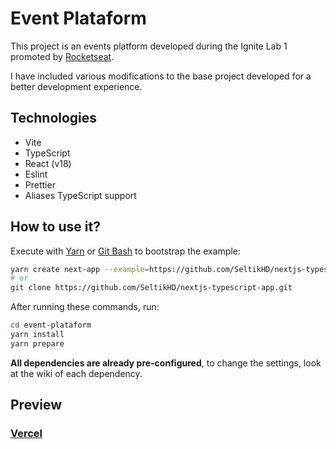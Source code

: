 # Event Plataform

This project is an events platform developed during the Ignite Lab 1 promoted by [Rocketseat](https://www.rocketseat.com.br/).

I have included various modifications to the base project developed for a better development experience.

## Technologies

-   Vite
-   TypeScript
-   React (v18)
-   Eslint
-   Prettier
-   Aliases TypeScript support

## How to use it?

Execute with [Yarn](https://yarnpkg.com/lang/en/docs/cli/create/) or [Git Bash](https://git-scm.com/) to bootstrap the example:

```bash
yarn create next-app --example=https://github.com/SeltikHD/nextjs-typescript-app
# or
git clone https://github.com/SeltikHD/nextjs-typescript-app.git
```

After running these commands, run:

```bash
cd event-plataform
yarn install
yarn prepare
```

**All dependencies are already pre-configured**, to change the settings, look at the wiki of each dependency.

## Preview

### [Vercel](https://event-plataform-lac.vercel.app/)

